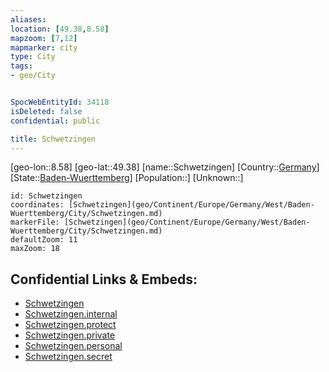 ```yaml
---
aliases: 
location: [49.38,8.58]
mapzoom: [7,12] 
mapmarker: city 
type: City
tags:
- geo/City


SpocWebEntityId: 34118
isDeleted: false
confidential: public

title: Schwetzingen
---
```

[geo-lon::8.58]
[geo-lat::49.38]
[name::Schwetzingen]
[Country::[Germany](geo/Continent/Europe/Germany.md)]
[State::[Baden-Wuerttemberg](geo/Continent/Europe/Germany/West/Baden-Wuerttemberg.md)]
[Population::]
[Unknown::]


```leaflet
id: Schwetzingen
coordinates: [Schwetzingen](geo/Continent/Europe/Germany/West/Baden-Wuerttemberg/City/Schwetzingen.md)
markerFile: [Schwetzingen](geo/Continent/Europe/Germany/West/Baden-Wuerttemberg/City/Schwetzingen.md)
defaultZoom: 11 
maxZoom: 18
```


## Confidential Links & Embeds: 
- [Schwetzingen](../../../../../../../../_public/geo/Continent/Europe/Germany/West/Baden-Wuerttemberg/City/Schwetzingen.md) 
- [Schwetzingen.internal](../../../../../../../../_internal/geo/Continent/Europe/Germany/West/Baden-Wuerttemberg/City/Schwetzingen.internal.md) 
- [Schwetzingen.protect](../../../../../../../../_protect/geo/Continent/Europe/Germany/West/Baden-Wuerttemberg/City/Schwetzingen.protect.md) 
- [Schwetzingen.private](../../../../../../../../_private/geo/Continent/Europe/Germany/West/Baden-Wuerttemberg/City/Schwetzingen.private.md) 
- [Schwetzingen.personal](../../../../../../../../_personal/geo/Continent/Europe/Germany/West/Baden-Wuerttemberg/City/Schwetzingen.personal.md) 
- [Schwetzingen.secret](../../../../../../../../_secret/geo/Continent/Europe/Germany/West/Baden-Wuerttemberg/City/Schwetzingen.secret.md) 
